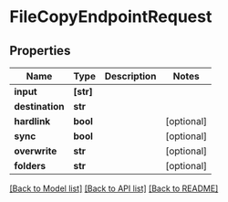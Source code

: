 # FileCopyEndpointRequest


## Properties

Name | Type | Description | Notes
------------ | ------------- | ------------- | -------------
**input** | **[str]** |  | 
**destination** | **str** |  | 
**hardlink** | **bool** |  | [optional] 
**sync** | **bool** |  | [optional] 
**overwrite** | **str** |  | [optional] 
**folders** | **str** |  | [optional] 

[[Back to Model list]](../README.md#models) [[Back to API list]](../README.md#api-endpoints) [[Back to README]](../README.md)


